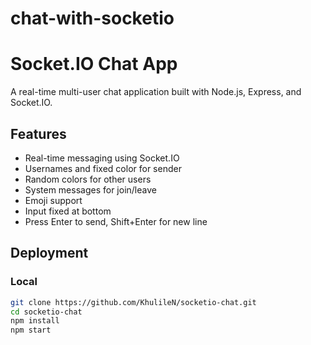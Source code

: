 # chat-with-socketio

# Socket.IO Chat App

A real-time multi-user chat application built with Node.js, Express, and Socket.IO.

## Features

- Real-time messaging using Socket.IO
- Usernames and fixed color for sender
- Random colors for other users
- System messages for join/leave
- Emoji support
- Input fixed at bottom
- Press Enter to send, Shift+Enter for new line

## Deployment

### Local

```bash
git clone https://github.com/KhulileN/socketio-chat.git
cd socketio-chat
npm install
npm start
